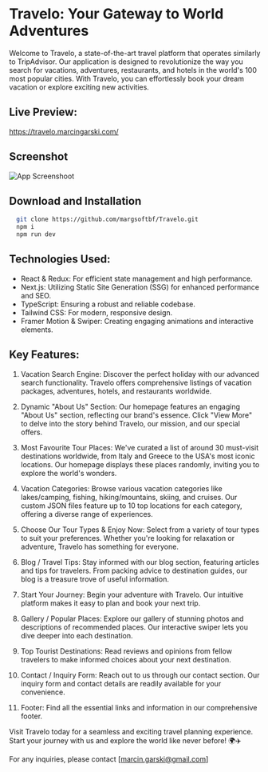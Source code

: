 # Travelo: Your Gateway to World Adventures

Welcome to Travelo, a state-of-the-art travel platform that operates similarly to TripAdvisor. Our application is designed to revolutionize the way you search for vacations, adventures, restaurants, and hotels in the world's 100 most popular cities. With Travelo, you can effortlessly book your dream vacation or explore exciting new activities.

## Live Preview:

https://travelo.marcingarski.com/

## Screenshot

![App Screenshoot](https://margsoftbf.github.io/Portfolio/assets/FusionFeast.webp)

## Download and Installation

```bash
  git clone https://github.com/margsoftbf/Travelo.git
  npm i
  npm run dev
```


## Technologies Used:

- React & Redux: For efficient state management and high performance.
- Next.js: Utilizing Static Site Generation (SSG) for enhanced performance and SEO.
- TypeScript: Ensuring a robust and reliable codebase.
- Tailwind CSS: For modern, responsive design.
- Framer Motion & Swiper: Creating engaging animations and interactive elements.




## Key Features:

1. Vacation Search Engine:
Discover the perfect holiday with our advanced search functionality. Travelo offers comprehensive listings of vacation packages, adventures, hotels, and restaurants worldwide.

2. Dynamic "About Us" Section:
Our homepage features an engaging "About Us" section, reflecting our brand's essence. Click "View More" to delve into the story behind Travelo, our mission, and our special offers.

3. Most Favourite Tour Places:
We've curated a list of around 30 must-visit destinations worldwide, from Italy and Greece to the USA's most iconic locations. Our homepage displays these places randomly, inviting you to explore the world's wonders.

4. Vacation Categories:
Browse various vacation categories like lakes/camping, fishing, hiking/mountains, skiing, and cruises. Our custom JSON files feature up to 10 top locations for each category, offering a diverse range of experiences.

5. Choose Our Tour Types & Enjoy Now:
Select from a variety of tour types to suit your preferences. Whether you're looking for relaxation or adventure, Travelo has something for everyone.

6. Blog / Travel Tips:
Stay informed with our blog section, featuring articles and tips for travelers. From packing advice to destination guides, our blog is a treasure trove of useful information.

7. Start Your Journey:
Begin your adventure with Travelo. Our intuitive platform makes it easy to plan and book your next trip.

8. Gallery / Popular Places:
Explore our gallery of stunning photos and descriptions of recommended places. Our interactive swiper lets you dive deeper into each destination.

9. Top Tourist Destinations:
Read reviews and opinions from fellow travelers to make informed choices about your next destination.

10. Contact / Inquiry Form:
Reach out to us through our contact section. Our inquiry form and contact details are readily available for your convenience.

11. Footer:
Find all the essential links and information in our comprehensive footer.


Visit Travelo today for a seamless and exciting travel planning experience. Start your journey with us and explore the world like never before! 🌍✈️

For any inquiries, please contact [marcin.garski@gmail.com]